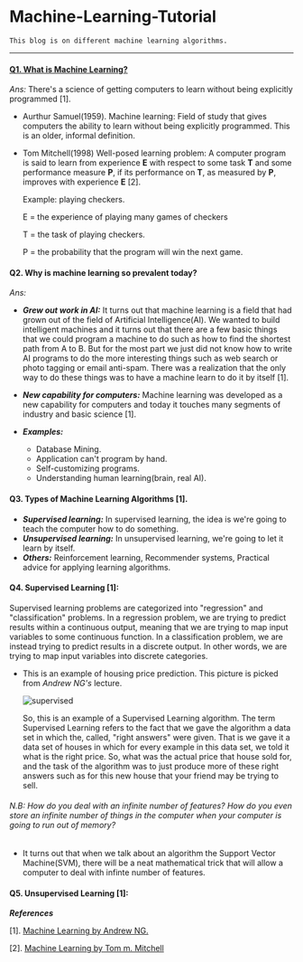 # Machine-Learning-Tutorial

    This blog is on different machine learning algorithms.
 ------------

#### [Q1. What is Machine Learning?](https://github.com/rezwanh001/Machine-Learning-Tutorial/edit/master/README.md/Q1)

   *Ans:* There's a science of getting computers to learn without being explicitly programmed [1].  
   
   * Aurthur Samuel(1959). Machine learning: Field of study that gives computers the ability to learn without being explicitly programmed. This is an older, informal definition.
   
   * Tom Mitchell(1998) Well-posed learning problem: A computer program is said to learn from experience **E** with respect to some task **T** and some performance measure **P**, if its performance on **T**, as measured by **P**, improves with experience **E** [2].
   
     Example: playing checkers.
   
     E = the experience of playing many games of checkers

     T = the task of playing checkers.

     P = the probability that the program will win the next game.

 
#### Q2. Why is machine learning so prevalent today?

   *Ans:* 
    
   * ***Grew out work in AI:*** It turns out that machine learning is a field that had grown out of the field of Artificial Intelligence(AI). We wanted to build intelligent machines and it turns out that there are a few basic things that we could program a machine to do such as how to find the shortest path from A to B. But for the most part we just did not know how to write AI programs to do the more interesting things such as web search or photo tagging or email anti-spam. There was a realization that the only way to do these things was to have a machine learn to do it by itself [1].
   
   * ***New capability for computers:*** Machine learning was developed as a new capability for computers and today it touches many segments of industry and basic science [1].
   
   * ***Examples:***
     * Database Mining.
     * Application can't program by hand.
     * Self-customizing programs.
     * Understanding human learning(brain, real AI).
     
     
  #### Q3. Types of Machine Learning Algorithms [1].
    
   * ***Supervised learning:*** In supervised learning, the idea is we're going to teach the computer how to do something.
   * ***Unsupervised learning:*** In unsupervised learning, we're going to let it learn by itself. 
   * ***Others:*** Reinforcement learning, Recommender systems, Practical advice for applying learning algorithms.
   
    
  #### Q4. Supervised Learning [1]: 
  Supervised learning problems are categorized into "regression" and "classification" problems. In a regression problem, we are trying to predict results within a continuous output, meaning that we are trying to map input variables to some continuous function. In a classification problem, we are instead trying to predict results in a discrete output. In other words, we are trying to map input variables into discrete categories.
    
   * This is an example of housing price prediction. This picture is picked from *Andrew NG's* lecture.
   
      ![supervised](https://user-images.githubusercontent.com/15044221/52883642-e85fee80-3195-11e9-91de-ed8baeba9280.png)
      
      So, this is an example of a Supervised Learning algorithm. The term Supervised Learning refers to the fact that we gave the algorithm a data set in which the, called, "right answers" were given. That is we gave it a data set of houses in which for every example in this data set, we told it what is the right price. So, what was the actual price that house sold for, and the task of the algorithm was to just produce more of these right answers such as for this new house that your friend may be trying to sell.
      
 ###### N.B: How do you deal with an infinite number of features? How do you even store an infinite number of things in the computer when your computer is going to run out of memory?
    
   * It turns out that when we talk about an algorithm the Support Vector Machine(SVM), there will be a neat mathematical trick that will allow a computer to deal with infinte number of features. 
   
   
  #### Q5. Unsupervised Learning [1]: 
  

***References***

  [1]. [Machine Learning by Andrew NG.](https://www.coursera.org/learn/machine-learning/home/welcome)
  
  [2]. [Machine Learning by Tom m. Mitchell]()
